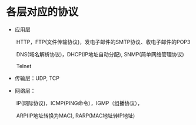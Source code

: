 # 各层对应的协议

- 应用层

  ​	HTTP，FTP(文件传输协议)，发电子邮件的SMTP协议、收电子邮件的POP3

  ​	DNS(域名解析协议)，DHCP(IP地址自动分配), SNMP(简单网络管理协议)

  ​	Telnet

- 传输层：UDP, TCP

- 网络层：

  ​	IP(网际协议)，ICMP(PING命令），IGMP（组播协议），

  ​	ARP(IP地址转换为MAC), RARP(MAC地址转IP地址)